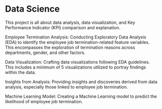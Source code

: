 # Data Science
This project is all about data analysis, data visualization, and Key Performance Indicator (KPI) comparison and explanation.

Employee Termination Analysis: Conducting Exploratory Data Analysis (EDA) to identify the employee job termination-related feature variables. This encompasses the exploration of termination reasons across departments, gender, and other factors.

Data Visualization: Crafting data visualizations following EDA guidelines. This includes a minimum of 5 visualizations utilized to portray findings within the data.

Insights from Analysis: Providing insights and discoveries derived from data analysis, especially those linked to employee job termination.

Machine Learning Model: Creating a Machine Learning model to predict the likelihood of employee job termination.
